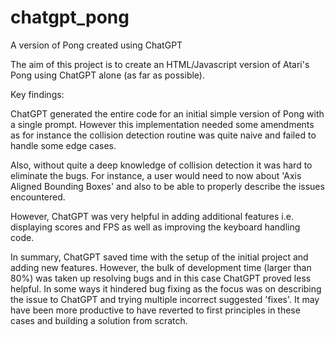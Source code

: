 # chatgpt_pong
A version of Pong created using ChatGPT

The aim of this project is to create an HTML/Javascript version of Atari's Pong using ChatGPT alone (as far as possible).

Key findings:

ChatGPT generated the entire code for an initial simple version of Pong with a single prompt. However this implementation needed some amendments as for instance the collision detection routine was quite naive and failed to handle some edge cases.

Also, without quite a deep knowledge of collision detection it was hard to eliminate the bugs. For instance, a user would need to now about 'Axis Aligned Bounding Boxes' and also to be able to properly describe the issues encountered.

However, ChatGPT was very helpful in adding additional features i.e. displaying scores and FPS as well as improving the keyboard handling code.

In summary, ChatGPT saved time with the setup of the initial project and adding new features. However, the bulk of development time (larger than 80%) was taken up resolving bugs and in this case ChatGPT proved less helpful. In some ways it hindered bug fixing as the focus was on describing the issue to ChatGPT and trying multiple incorrect suggested 'fixes'. It may have been more productive to have reverted to first principles in these cases and building a solution from scratch.


